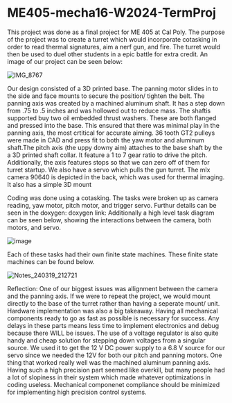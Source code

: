 # ME405-mecha16-W2024-TermProj
This project was done as a final project for ME 405 at Cal Poly. The purpose of the project was to create a turret which would incorporate cotasking in order to read thermal signatures, aim a nerf gun, and fire. The turret would then be used to duel other students in a epic battle for extra credit. An image of our project can be seen below:

![IMG_8767](https://github.com/JaredSinasohn4159/ME405-mecha16-W2024-TermProj/assets/156977553/ce617cda-8093-448f-819f-440e21c61487)

  Our design consisted of a 3D printed base. The panning motor slides in to the side and face mounts to secure the position/ tighten the belt. The panning axis was created by a machined aluminum shaft. It has a step down from .75 to .5 inches and was hollowed out to reduce mass. The shaftis supported buy two oil embedded thrust washers. These are both flanged and pressed into the base. This ensured that there was minimal play in the panning axis, the most crtitical for accurate aiming. 36 tooth GT2 pulleys were made in CAD and press fit to both the yaw motor and aluminum shaft.The pitch axis (the uppy downy aim) attaches to the base shaft by the a 3D printed shaft collar. It feature a 1 to 7 gear ratio to drive the pitch. Additionally, the axis features stops so that we can zero off of them for turret startup. We also have a servo which pulls the gun turret. The mlx camera 90640 is depicted in the back, which was used for thermal imaging. It also has a simple 3D mount

  Coding was done using a cotasking. The tasks were broken up as camera reading, yaw motor, pitch motor, and trigger servo. Furthur details can be seen in the doxygen:
doxygen link: 
Additionally a high level task diagram can be seen below, showing the interactions between the camera, both motors, and servo.

![image](https://github.com/JaredSinasohn4159/ME405-mecha16-W2024-TermProj/assets/156977553/b2dc6569-9172-4f0b-9dd7-2af982d5c07e)

Each of these tasks had their own finite state machines.  These finite state machines can be found below.

![Notes_240319_212721](https://github.com/JaredSinasohn4159/ME405-mecha16-W2024-TermProj/assets/81637028/d604ddaa-7ede-40e4-bc78-3fd56f4f26e5)


Reflection:
  One of our biggest issues was allignment between the camera and the panning axis. If we were to repeat the project, we would mount directly to the base of the turret rather than having a seperate mount/ unit. Hardware implementation was also a big takeaway. Having all mechanical components ready to go as fast as possible is necessary for success. Any delays in these parts means less time to implement electronics and debug because there WILL be issues. The use of a voltage regulator is also quite handy and cheap solution for stepping down voltages from a singular source. We used it to get the 12 V DC power supply to a 6.8 V source for our servo since we needed the 12V for both our pitch and panning motors. One thing that worked really well was the machined aluminum panning axis. Having such a high precision part seemed like overkill, but many people had a lot of slopiness in their system which made whatever optimizations in coding useless. Mechanical componenet compliance should be minimized for implementing high precision control systems. 

